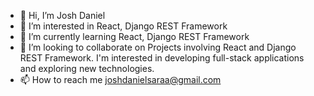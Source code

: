 - 👋 Hi, I’m Josh Daniel
- 👀 I’m interested in React, Django REST Framework
- 🌱 I’m currently learning React, Django REST Framework
- 💞️ I’m looking to collaborate on Projects involving React and Django REST Framework. I'm interested in developing full-stack applications and exploring new technologies.
- 📫 How to reach me joshdanielsaraa@gmail.com


<!---
joshdanielsara/joshdanielsara is a ✨ special ✨ repository because its `README.md` (this file) appears on your GitHub profile.
You can click the Preview link to take a look at your changes.
--->
